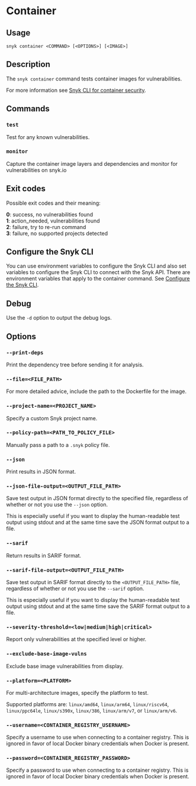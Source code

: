 # Container

## Usage

`snyk container <COMMAND> [<OPTIONS>] [<IMAGE>]`

## Description

The `snyk container` command tests container images for vulnerabilities.

For more information see [Snyk CLI for container security](https://docs.snyk.io/products/snyk-container/snyk-cli-for-container-security).

## Commands

### `test`

Test for any known vulnerabilities.

### `monitor`

Capture the container image layers and dependencies and monitor for vulnerabilities on snyk.io

## Exit codes

Possible exit codes and their meaning:

**0**: success, no vulnerabilities found\
**1**: action\_needed, vulnerabilities found\
**2**: failure, try to re-run command\
**3**: failure, no supported projects detected

## Configure the Snyk CLI

You can use environment variables to configure the Snyk CLI and also set variables to configure the Snyk CLI to connect with the Snyk API. There are environment variables that apply to the container command. See [Configure the Snyk CLI](https://docs.snyk.io/features/snyk-cli/configure-the-snyk-cli).

## Debug

Use the `-d` option to output the debug logs.

## Options

### `--print-deps`

Print the dependency tree before sending it for analysis.

### `--file=<FILE_PATH>`

For more detailed advice, include the path to the Dockerfile for the image.

### `--project-name=<PROJECT_NAME>`

Specify a custom Snyk project name.

### `--policy-path=<PATH_TO_POLICY_FILE>`

Manually pass a path to a `.snyk` policy file.

### `--json`

Print results in JSON format.

### `--json-file-output=<OUTPUT_FILE_PATH>`

Save test output in JSON format directly to the specified file, regardless of whether or not you use the `--json` option.

This is especially useful if you want to display the human-readable test output using stdout and at the same time save the JSON format output to a file.

### `--sarif`

Return results in SARIF format.

### `--sarif-file-output=<OUTPUT_FILE_PATH>`

Save test output in SARIF format directly to the `<OUTPUT_FILE_PATH>` file, regardless of whether or not you use the `--sarif` option.

This is especially useful if you want to display the human-readable test output using stdout and at the same time save the SARIF format output to a file.

### `--severity-threshold=<low|medium|high|critical>`

Report only vulnerabilities at the specified level or higher.

### `--exclude-base-image-vulns`

Exclude base image vulnerabilities from display.

### `--platform=<PLATFORM>`

For multi-architecture images, specify the platform to test.

Supported platforms are: `linux/amd64`, `linux/arm64`, `linux/riscv64`, `linux/ppc64le`, `linux/s390x`, `linux/386`, `linux/arm/v7`, or `linux/arm/v6`.

### `--username=<CONTAINER_REGISTRY_USERNAME>`

Specify a username to use when connecting to a container registry. This is ignored in favor of local Docker binary credentials when Docker is present.

### `--password=<CONTAINER_REGISTRY_PASSWORD>`

Specify a password to use when connecting to a container registry. This is ignored in favor of local Docker binary credentials when Docker is present.
